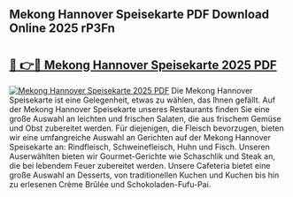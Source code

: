 ## Mekong Hannover Speisekarte PDF Download Online 2025 rP3Fn

# <h2><a href="http://gcbng5.nevu.top/?p=Mekong+Hannover+Speisekarte">🔗 👉🔴 Mekong Hannover Speisekarte 2025 PDF</a></h2>

[![Mekong Hannover Speisekarte 2025 PDF](https://i.imgur.com/dBaPXMq.png)](http://gcbng5.nevu.top/?p=Mekong+Hannover+Speisekarte)
Die Mekong Hannover Speisekarte ist eine Gelegenheit, etwas zu wählen, das Ihnen gefällt. Auf der Mekong Hannover Speisekarte unseres Restaurants finden Sie eine große Auswahl an leichten und frischen Salaten, die aus frischem Gemüse und Obst zubereitet werden. Für diejenigen, die Fleisch bevorzugen, bieten wir eine umfangreiche Auswahl an Gerichten auf der Mekong Hannover Speisekarte an: Rindfleisch, Schweinefleisch, Huhn und Fisch. Unseren Auserwählten bieten wir Gourmet-Gerichte wie Schaschlik und Steak an, die bei lebendem Feuer zubereitet werden. Unsere Cafeteria bietet eine große Auswahl an Desserts, von traditionellen Kuchen und Kuchen bis hin zu erlesenen Crème Brûlée und Schokoladen-Fufu-Pai.
